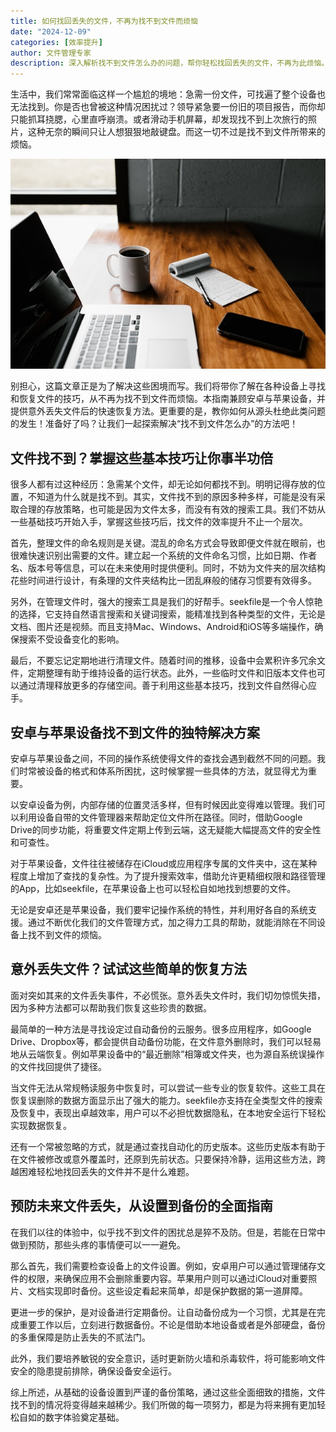 ```yaml
---
title: 如何找回丢失的文件，不再为找不到文件而烦恼
date: "2024-12-09"
categories: [效率提升]
author: 文件管理专家
description: 深入解析找不到文件怎么办的问题，帮你轻松找回丢失的文件，不再为此烦恼。
---
```

    
生活中，我们常常面临这样一个尴尬的境地：急需一份文件，可找遍了整个设备也无法找到。你是否也曾被这种情况困扰过？领导紧急要一份旧的项目报告，而你却只能抓耳挠腮，心里直呼崩溃。或者滑动手机屏幕，却发现找不到上次旅行的照片，这种无奈的瞬间只让人想狠狠地敲键盘。而这一切不过是找不到文件所带来的烦恼。

![](thumbnail.jpg)

别担心，这篇文章正是为了解决这些困境而写。我们将带你了解在各种设备上寻找和恢复文件的技巧，从不再为找不到文件而烦恼。本指南兼顾安卓与苹果设备，并提供意外丢失文件后的快速恢复方法。更重要的是，教你如何从源头杜绝此类问题的发生！准备好了吗？让我们一起探索解决“找不到文件怎么办”的方法吧！

## 文件找不到？掌握这些基本技巧让你事半功倍
很多人都有过这种经历：急需某个文件，却无论如何都找不到。明明记得存放的位置，不知道为什么就是找不到。其实，文件找不到的原因多种多样，可能是没有采取合理的存放策略，也可能是因为文件太多，而没有有效的搜索工具。我们不妨从一些基础技巧开始入手，掌握这些技巧后，找文件的效率提升不止一个层次。

首先，整理文件的命名规则是关键。混乱的命名方式会导致即便文件就在眼前，也很难快速识别出需要的文件。建立起一个系统的文件命名习惯，比如日期、作者名、版本号等信息，可以在未来使用时提供便利。同时，不妨为文件夹的层次结构花些时间进行设计，有条理的文件夹结构比一团乱麻般的储存习惯要有效得多。

另外，在管理文件时，强大的搜索工具是我们的好帮手。seekfile是一个令人惊艳的选择，它支持自然语言搜索和关键词搜索，能精准找到各种类型的文件，无论是文档、图片还是视频。而且支持Mac、Windows、Android和iOS等多端操作，确保搜索不受设备变化的影响。

最后，不要忘记定期地进行清理文件。随着时间的推移，设备中会累积许多冗余文件，定期整理有助于维持设备的运行状态。此外，一些临时文件和旧版本文件也可以通过清理释放更多的存储空间。善于利用这些基本技巧，找到文件自然得心应手。

## 安卓与苹果设备找不到文件的独特解决方案
安卓与苹果设备之间，不同的操作系统使得文件的查找会遇到截然不同的问题。我们时常被设备的格式和体系所困扰，这时候掌握一些具体的方法，就显得尤为重要。

以安卓设备为例，内部存储的位置灵活多样，但有时候因此变得难以管理。我们可以利用设备自带的文件管理器来帮助定位文件所在路径。同时，借助Google Drive的同步功能，将重要文件定期上传到云端，这无疑能大幅提高文件的安全性和可查性。

对于苹果设备，文件往往被储存在iCloud或应用程序专属的文件夹中，这在某种程度上增加了查找的复杂性。为了提升搜索效率，借助允许更精细权限和路径管理的App，比如seekfile，在苹果设备上也可以轻松自如地找到想要的文件。

无论是安卓还是苹果设备，我们要牢记操作系统的特性，并利用好各自的系统支援。通过不断优化我们的文件管理方式，加之得力工具的帮助，就能消除在不同设备上找不到文件的烦恼。

## 意外丢失文件？试试这些简单的恢复方法
面对突如其来的文件丢失事件，不必慌张。意外丢失文件时，我们切勿惊慌失措，因为多种方法都可以帮助我们恢复这些珍贵的数据。

最简单的一种方法是寻找设定过自动备份的云服务。很多应用程序，如Google Drive、Dropbox等，都会提供自动备份功能，在文件意外删除时，我们可以轻易地从云端恢复。例如苹果设备中的“最近删除”相簿或文件夹，也为源自系统误操作的文件找回提供了捷径。

当文件无法从常规畅读服务中恢复时，可以尝试一些专业的恢复软件。这些工具在恢复误删除的数据方面显示出了强大的能力。seekfile亦支持在全类型文件的搜索及恢复中，表现出卓越效率，用户可以不必担忧数据隐私，在本地安全运行下轻松实现数据恢复。

还有一个常被忽略的方式，就是通过查找自动化的历史版本。这些历史版本有助于在文件被修改或意外覆盖时，还原到先前状态。只要保持冷静，运用这些方法，跨越困难轻松地找回丢失的文件并不是什么难题。

## 预防未来文件丢失，从设置到备份的全面指南
在我们以往的体验中，似乎找不到文件的困扰总是猝不及防。但是，若能在日常中做到预防，那些头疼的事情便可以一一避免。

那么首先，我们需要检查设备上的文件设置。例如，安卓用户可以通过管理储存文件的权限，来确保应用不会删除重要内容。苹果用户则可以通过iCloud对重要照片、文档实现即时备份。这些设定看起来简单，却是保护数据的第一道屏障。

更进一步的保护，是对设备进行定期备份。让自动备份成为一个习惯，尤其是在完成重要工作以后，立刻进行数据备份。不论是借助本地设备或者是外部硬盘，备份的多重保障是防止丢失的不贰法门。

此外，我们要培养敏锐的安全意识，适时更新防火墙和杀毒软件，将可能影响文件安全的隐患提前排除，确保设备安全运行。

综上所述，从基础的设备设置到严谨的备份策略，通过这些全面细致的措施，文件找不到的情况将变得越来越稀少。我们所做的每一项努力，都是为将来拥有更加轻松自如的数字体验奠定基础。
